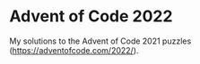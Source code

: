 # Advent of Code 2022
My solutions to the Advent of Code 2021 puzzles (https://adventofcode.com/2022/).
